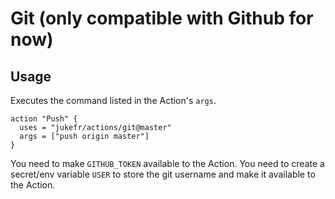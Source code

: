 # Git (only compatible with Github for now)

## Usage

Executes the command listed in the Action's `args`.

```
action "Push" {
  uses = "jukefr/actions/git@master"
  args = ["push origin master"]
}
```

You need to make `GITHUB_TOKEN` available to the Action.
You need to create a secret/env variable `USER` to store the git username and make it available to the Action.
